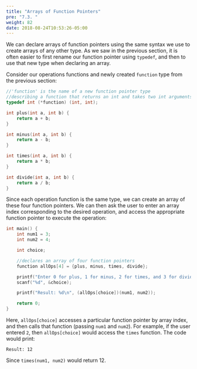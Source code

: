 ```yaml
---
title: "Arrays of Function Pointers"
pre: "7.3. "
weight: 82
date: 2018-08-24T10:53:26-05:00
---
```


We can declare arrays of function pointers using the same syntax we use to create arrays of any other type. As we saw in the previous section, it is often easier to first rename our function pointer using `typedef`, and then to use that new type when declaring an array.

Consider our operations functions and newly created `function` type from the previous section:

```c
//'function' is the name of a new function pointer type
//describing a function that returns an int and takes two int arguments
typedef int (*function) (int, int);

int plus(int a, int b) {
    return a + b;
}

int minus(int a, int b) {
    return a - b;
}

int times(int a, int b) {
    return a * b;
}

int divide(int a, int b) {
    return a / b;
}
```

Since each operation function is the same type, we can create an array of these four function pointers. We can then ask the user to enter an array index corresponding to the desired operation, and access the appropriate function pointer to execute the operation:

```c
int main() {
    int num1 = 3;
    int num2 = 4;

    int choice;

    //declares an array of four function pointers
    function allOps[4] = {plus, minus, times, divide};

    printf("Enter 0 for plus, 1 for minus, 2 for times, and 3 for divide: ");
    scanf("%d", &choice);

    printf("Result: %d\n", (allOps[choice])(num1, num2));

    return 0;
}
```

Here, `allOps[choice]` accesses a particular function pointer by array index, and then calls that function (passing `num1` and `num2`). For example, if the user entered `2`, then `allOps[choice]` would access the `times` function. The code would print:

```text
Result: 12
```

Since `times(num1, num2)` would return 12.